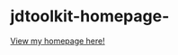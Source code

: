 # jdtoolkit-homepage-
<a href=“https://celinadubay.github.io/jdtoolkit-homepage/”>View my homepage here!</a>
